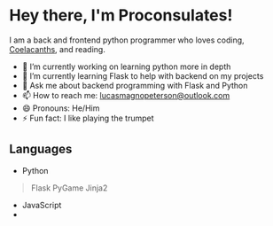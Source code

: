 # Hey there, I'm Proconsulates!

I am a back and frontend python programmer who loves coding, [Coelacanths](https://www.nationalgeographic.com/animals/fish/facts/coelacanths), and reading.

- 🔭 I’m currently working on learning python more in depth
- 🌱 I’m currently learning Flask to help with backend on my projects
- 💬 Ask me about backend programming with Flask and Python
- 📫 How to reach me: [lucasmagnopeterson@outlook.com](mailto:lucasmagnopeterson@outlook.com)
- 😄 Pronouns: He/Him
- ⚡ Fun fact: I like playing the trumpet

## Languages
- Python
> Flask
> PyGame
> Jinja2
- JavaScript
- 
